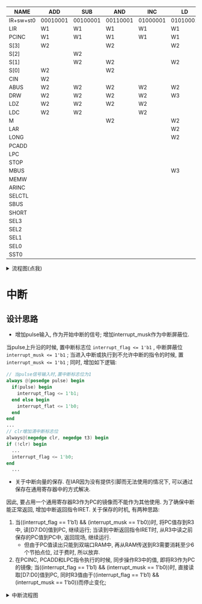 NAME      | ADD      | SUB      | AND      | INC      | LD       | ST       | JC       | JZ       | JMP      | *XOR     | *DEC     | *STP     | WREG1    | WREG2    | RREG     | WSTO1    | WSTO2    | RSTO1    | RSTO2    | PC
----------|----------|----------|----------|----------|----------|----------|----------|----------|----------|----------|----------|----------|----------|----------|----------|----------|----------|----------|----------|---------
IR+sw+st0 | 00010001 | 00100001 | 00110001 | 01000001 | 01010001 | 01100001 | 01110001 | 10000001 | 10010001 | 10100001 | 10110001 | 11100001 | 00001000 | 00001001 | 00000110 | 00000010 | 00000011 | 00000100 | 00000101 | 00000000
LIR       | W1       | W1       | W1       | W1       | W1       | W1       | W1       | W1       | W1       | W1       | W1       | W1       |          |          |          |          |          |          |          |
PCINC     | W1       | W1       | W1       | W1       | W1       | W1       | W1       | W1       | W1       | W1       | W1       | W1       |          |          |          |          |          |          |          |
S[3]      | W2       |          | W2       |          | W2       | W2+W3    |          |          | W2       |          | W2       |          |          |          |          |          |          |          |          |
S[2]      |          | W2       |          |          |          | W2       |          |          | W2       | W2       | W2       |          |          |          |          |          |          |          |          |
S[1]      |          | W2       | W2       |          | W2       | W2+W3    |          |          | W2       | W2       | W2       |          |          |          |          |          |          |          |          |
S[0]      | W2       |          | W2       |          |          | W2       |          |          | W2       |          | W2       |          |          |          |          |          |          |          |          |
CIN       | W2       |          |          |          |          |          |          |          |          |          | W2       |          |          |          |          |          |          |          |          |
ABUS      | W2       | W2       | W2       | W2       | W2       | W2+W3    |          |          | W2       | W2       | W2       |          |          |          |          |          |          |          |          |
DRW       | W2       | W2       | W2       | W2       | W3       |          |          |          |          | W2       | W2       |          | W1+W2    | W1 +W2   |          |          |          |          |          |
LDZ       | W2       | W2       | W2       | W2       |          |          |          |          |          | W2       | W2       |          |          |          |          |          |          |          |          |
LDC       | W2       | W2       |          | W2       |          |          |          |          |          |          | W2       |          |          |          |          |          |          |          |          |
M         |          |          | W2       |          | W2       | W2+W3    |          |          | W2       | W2       |          |          |          |          |          |          |          |          |          |
LAR       |          |          |          |          | W2       | W2       |          |          |          |          |          |          |          |          |          | W1       |          | W1       |          |
LONG      |          |          |          |          | W2       | W2       |          |          |          |          |          |          |          |          |          |          |          |          |          |
PCADD     |          |          |          |          |          |          | W2&&C    | W2&&Z    |          |          |          |          |          |          |          |          |          |          |          |
LPC       |          |          |          |          |          |          |          |          | W2       |          |          |          |          |          |          |          |          |          |          | W1
STOP      |          |          |          |          |          |          |          |          |          |          |          | W2       | W1+W2    | W1+W2    | W1 +W2   | W1       | W1       | W1       | W1       | W1
MBUS      |          |          |          |          | W3       |          |          |          |          |          |          |          |          |          |          |          | W1       |          |          |
MEMW      |          |          |          |          |          | W3       |          |          |          |          |          |          |          |          |          |          |          |          | W1       |
ARINC     |          |          |          |          |          |          |          |          |          |          |          |          |          |          |          |          | W1       |          | W1       |
SELCTL    |          |          |          |          |          |          |          |          |          |          |          |          | W1+W2    | W1+W2    | W1+W2    |          |          |          |          |
SBUS      |          |          |          |          |          |          |          |          |          |          |          |          | W1+w2    | W1+w2    |          | W1       |          | W1       | W1       | W1
SHORT     |          |          |          |          |          |          |          |          |          |          |          |          |          |          |          | W1       | W1       | W1       | W1       | W1
SEL3      |          |          |          |          |          |          |          |          |          |          |          |          |          | W1+W2    | W2       |          |          |          |          |
SEL2      |          |          |          |          |          |          |          |          |          |          |          |          | W2       | W2       |          |          |          |          |          |
SEL1      |          |          |          |          |          |          |          |          |          |          |          |          | W1       | W2       | W2       |          |          |          |          |
SEL0      |          |          |          |          |          |          |          |          |          |          |          |          | W1       | W1       | W1 +W2   |          |          |          |          |
SST0      |          |          |          |          |          |          |          |          |          |          |          |          | W2       |          |          | W1       |          | W1       |          | W1

<details>
<summary>流程图(点我)</summary>

![](instruction_graph_0.png)
![](instruction_graph_1.png)

</details>

# 中断

## 设计思路

* 增加pulse输入, 作为开始中断的信号; 增加interrupt_musk作为中断屏蔽位.

当pulse上升沿的时候, 置中断标志位 `interrupt_flag <= 1'b1` , 中断屏蔽位 `interrupt_musk <= 1'b1` ; 当进入中断或执行到不允许中断的指令的时候, 置 `interrupt_musk <= 1'b1` ; 同时, 增加如下逻辑:

```verilog
// 当pulse信号输入时,置中断标志位为1
always @(posedge pulse) begin
  if(pulse) begin
    interrupt_flag <= 1'b1;
  end else begin
    interrupt_flat <= 1'b0;
  end
end
...
// clr增加清中断标志位
always@(negedge clr, negedge t3) begin
if (!clr) begin
  ...
  interrupt_flag <= 1'b0;
end
  ...
```

* 关于中断向量的保存. 在IAR因为没有提供引脚而无法使用的情况下, 可以通过保存在通用寄存器中的方式解决.

因此, 要占用一个通用寄存器R3作为PC的镜像而不能作为其他使用.
为了确保中断能正常返回, 增加中断返回指令IRET.
关于保存的时机, 有两种思路:
1. 当((interrupt_flag == 1'b1) && (interrupt_musk == 1'b0))时, 将PC值存到R3中, 读[D7:D0]值到PC, 继续运行; 当读到中断返回指令IRET时, 从R3中读之前保存的PC值到PC中, 返回现场, 继续运行.
   * 但由于PC值读出只能到双端口RAM中, 再从RAM传送到R3需要消耗至少6个节拍点位, 过于费时, 所以放弃.
2. 在PCINC, PCADD和LPC指令执行的时候, 同步操作R3中的值, 即将R3作为PC的镜像; 当((interrupt_flag == 1'b1) && (interrupt_musk == 1'b0))时, 直接读取[D7:D0]值到PC, 同时R3值由于((interrupt_flag == 1'b1) && (interrupt_musk == 1'b0))而停止变化; 
<details>
<summary>中断流程图</summary>

![](interrupt_graph.png)

</details>
